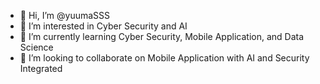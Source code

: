 - 👋 Hi, I’m @yuumaSSS
- 👀 I’m interested in Cyber Security and AI
- 🌱 I’m currently learning Cyber Security, Mobile Application, and Data Science
- 💞️ I’m looking to collaborate on Mobile Application with AI and Security Integrated

<!---
yuumaSSS/yuumaSSS is a ✨ special ✨ repository because its `README.md` (this file) appears on your GitHub profile.
You can click the Preview link to take a look at your changes.
--->
